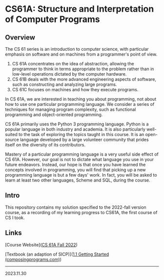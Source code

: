 # CS61A: Structure and Interpretation of Computer Programs

## Overview

The CS 61 series is an introduction to computer science, with particular emphasis on software and on machines from a programmer's point of view.

1. CS 61A concentrates on the idea of abstraction, allowing the programmer to think in terms appropriate to the problem rather than in low-level operations dictated by the computer hardware.
2. CS 61B deals with the more advanced engineering aspects of software, such as constructing and analyzing large programs.
3. CS 61C focuses on machines and how they execute programs.

In CS 61A, we are interested in teaching you about programming, not about how to use one particular programming language. We consider a series of techniques for managing program complexity, such as functional programming and object-oriented programming.

CS 61A primarily uses the Python 3 programming language. Python is a popular language in both industry and academia. It is also particularly well-suited to the task of exploring the topics taught in this course. It is an open-source language developed by a large volunteer community that prides itself on the diversity of its contributors.

Mastery of a particular programming language is a very useful side effect of CS 61A. However, our goal is not to dictate what language you use in your future endeavors. Instead, our hope is that once you have learned the concepts involved in programming, you will find that picking up a new programming language is but a few days' work. In fact, you will be asked to learn at least two other languages, Scheme and SQL, during the course.

## Intro

This repository contains my solution specified to the 2022-fall version course,  as a recording of my learning progress to CS61A, the first course of CS I took.

## Links

[Course Website]([CS 61A Fall 2022](https://inst.eecs.berkeley.edu/~cs61a/fa22/))

[Textbook (an adaption of SICP)]([1.1 Getting Started (composingprograms.com)](https://www.composingprograms.com/pages/11-getting-started.html))

-------------------------------------------------------------------------------------

2023.11.30
